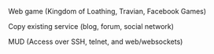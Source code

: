 Web game (Kingdom of Loathing, Travian, Facebook Games)

Copy existing service (blog, forum, social network)

MUD (Access over SSH, telnet, and web/websockets)
